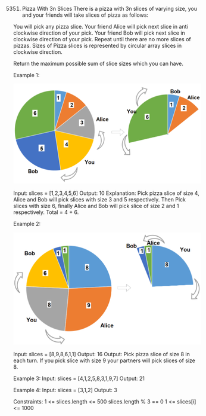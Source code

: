 5351. Pizza With 3n Slices
There is a pizza with 3n slices of varying size, you and your friends will take slices of pizza as follows:

You will pick any pizza slice.
Your friend Alice will pick next slice in anti clockwise direction of your pick. 
Your friend Bob will pick next slice in clockwise direction of your pick.
Repeat until there are no more slices of pizzas.
Sizes of Pizza slices is represented by circular array slices in clockwise direction.

Return the maximum possible sum of slice sizes which you can have.

Example 1:

![](mdImg/2020-03-22-00-12-09.png)

Input: slices = [1,2,3,4,5,6]
Output: 10
Explanation: Pick pizza slice of size 4, Alice and Bob will pick slices with size 3 and 5 respectively. Then Pick slices with size 6, finally Alice and Bob will pick slice of size 2 and 1 respectively. Total = 4 + 6.

Example 2:

![](mdImg/2020-03-22-00-12-44.png)

Input: slices = [8,9,8,6,1,1]
Output: 16
Output: Pick pizza slice of size 8 in each turn. If you pick slice with size 9 your partners will pick slices of size 8.

Example 3:
Input: slices = [4,1,2,5,8,3,1,9,7]
Output: 21

Example 4:
Input: slices = [3,1,2]
Output: 3

Constraints:
1 <= slices.length <= 500
slices.length % 3 == 0
1 <= slices[i] <= 1000
